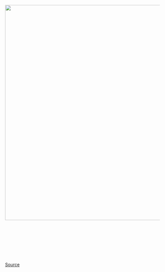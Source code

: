<img src='https://cdn.vox-cdn.com/thumbor/mkpT0WVaSdjF6zf5Zm9eGKi--GU=/0x0:3543x2362/1200x800/filters:focal(1489x898:2055x1464)/cdn.vox-cdn.com/uploads/chorus_image/image/66702391/1208076475.jpg.0.jpg' width='700px' /><br/>
<br/><br/><br/><br/><br/><br/><br/><br/>
<a href='https://www.theverge.com/2020/4/24/21231241/houseparty-video-chat-call-group-account-set-up-how-to'> Source <a/>